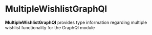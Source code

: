 # MultipleWishlistGraphQl

**MultipleWishlistGraphQl** provides type information regarding multiple wishlist functionality for the GraphQl module
